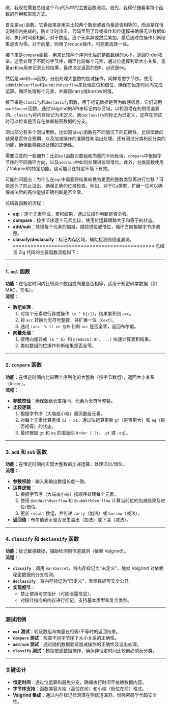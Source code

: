 嗯，我现在需要总结这个Zig代码中的主要函数流程。首先，我得仔细看看每个函数的作用和实现方式。

首先是`eql`函数。它看起来是用来比较两个数组或者向量是否相等的，而且是在恒定时间内完成的，防止计时攻击。代码里用了异或操作和位运算来确保无论数据如何，执行时间都相同。对于数组，逐个元素异或然后累加，最后通过位操作判断结果是否为零。对于向量，则用了reduce操作，可能更高效一些。

接下来是`compare`函数，用来比较两个序列化后的整数数组的大小，返回Order枚举。这里处理了不同的字节序，循环比较每个元素，通过位运算判断大小关系。变量`gt`和`eq`用来记录比较结果，最终决定返回的是lt、gt还是eq。

然后是`add`和`sub`函数，分别处理大整数的加减操作，同样考虑字节序。使用`addWithOverflow`和`subWithOverflow`来处理进位和借位，确保在恒定时间内完成运算。循环处理每个元素，并跟踪carry或borrow的值。

接下来是`classify`和`declassify`函数，用于标记数据是否为敏感信息。它们调用`markSecret`函数，通过Valgrind的API来标记内存区域，以检测潜在的侧信道漏洞。`classify`将内存标记为未定义，而`declassify`则标记为已定义，这样在测试时可以检查是否存在依赖秘密数据的分支。

测试部分有多个测试用例，比如测试`eql`函数在不同情况下的正确性，比较函数的结果是否符合预期，以及加减操作的准确性和溢出处理。还有测试分类和反分类的功能，确保敏感数据处理的正确性。

需要注意的一些细节：比如`eql`函数对数组和向量的不同处理，`compare`中根据字节序的不同循环方向，以及`add/sub`中如何处理进位和借位。此外，分类函数使用了Valgrind的特定功能，这可能只在特定环境下有效。

可能的问题点：为什么在`eql`中需要将结果转换为更宽的整数类型再进行位移？可能是为了防止溢出，确保正确的位被检查。例如，对于Cu类型，扩展一位可以确保减法后的高位能够正确判断是否全零。

总结各函数的流程：

- **eql**：逐个元素异或，累积结果，通过位操作判断是否全零。
- **compare**：按字节序逐个元素比较，使用位运算跟踪大于和等于的状态。
- **add/sub**：处理每个元素的加减，跟踪进位或借位，循环方向根据字节序调整。
- **classify/declassify**：标记内存区域，辅助检测侧信道漏洞。
================================================
总结该 Zig 代码的主要函数流程如下：

---

### **1. `eql` 函数**
**功能**：在恒定时间内比较两个数组或向量是否相等，适用于短密码学数据（如 MAC、签名）。  
**流程**：
- **数组处理**：
  1. 对每个元素进行异或操作（`x ^ b[i]`），结果累积到 `acc`。
  2. 将 `acc` 转换为无符号整数，并扩展一位（`Cext`）。
  3. 通过 `(acc -% 1) >> 位数` 判断 `acc` 是否全零，返回布尔值。
- **向量处理**：
  1. 使用向量异或（`a ^ b`）和 `@reduce(.Or, ...)` 快速计算累积结果。
  2. 类似数组的位操作判断结果是否全零。

---

### **2. `compare` 函数**
**功能**：在恒定时间内比较两个序列化的大整数（按字节数组），返回大小关系（`Order`）。  
**流程**：
- **参数校验**：确保数组长度相同，元素为无符号整数。
- **比较逻辑**：
  1. 根据字节序（大端或小端）遍历数组元素。
  2. 对每个元素计算差值 `x2 - x1`，通过位运算更新 `gt`（是否更大）和 `eq`（是否相等）的状态。
  3. 最终根据 `gt` 和 `eq` 的值返回 `Order`（`.lt`、`.gt` 或 `.eq`）。

---

### **3. `add` 和 `sub` 函数**
**功能**：在恒定时间内实现大整数的加减运算，处理溢出/借位。  
**流程**：
- **参数校验**：输入和输出数组长度一致。
- **运算逻辑**：
  1. 根据字节序（大端或小端）按顺序处理每个元素。
  2. 使用 `@addWithOverflow` 和 `@subWithOverflow` 计算当前位的加减结果及进位/借位。
  3. 更新 `result` 数组，并传递 `carry`（加法）或 `borrow`（减法）。
- **返回值**：布尔值表示是否发生溢出（加法）或下溢（减法）。

---

### **4. `classify` 和 `declassify` 函数**
**功能**：标记敏感数据，辅助检测侧信道漏洞（依赖 Valgrind）。  
**流程**：
- **`classify`**：调用 `markSecret`，将内存标记为“未定义”，触发 Valgrind 对依赖秘密数据的分支检测。
- **`declassify`**：将内存标记为“已定义”，表示数据可安全公开。
- **实现细节**：
  - 禁止使用可空指针（可能泄露信息）。
  - 对指针指向的内存进行标记，支持基本类型和复合类型。

---

### **测试用例**
- **`eql` 测试**：验证数组和向量在相等/不等时的返回结果。
- **`compare` 测试**：检查不同字节序下大小关系的正确性。
- **`add/sub` 测试**：通过随机数据验证加减操作的正确性及溢出处理。
- **`classify` 测试**：模拟敏感数据操作，确保非恒定时间比较前必须反分类。

---

### **关键设计**
- **恒定时间**：通过位运算和避免分支，确保执行时间不依赖数据内容。
- **字节序支持**：函数兼容大端（高位在前）和小端（低位在前）格式。
- **Valgrind 集成**：通过内存标记检测潜在侧信道漏洞，增强密码学代码安全性。